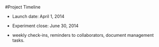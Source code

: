 #Project Timeline

- Launch date: April 1, 2014
- Experiment close: June 30, 2014

- weekly check-ins, reminders to collaborators, document management tasks.
